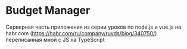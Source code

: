 # Budget Manager
Серверная часть приложения из серии уроков по node.js и vue.js на habr.com (https://habr.com/ru/company/ruvds/blog/340750/) переписанная мной с JS на TypeScript
